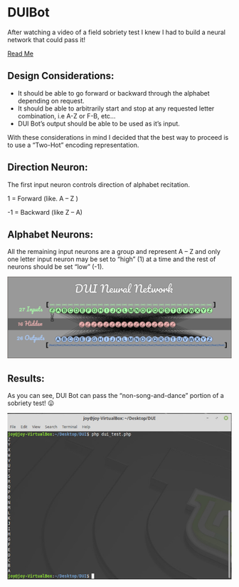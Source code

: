 # DUIBot

After watching a video of a field sobriety test I knew I had to build a neural network that could pass it!

[Read Me](https://geekgirljoy.wordpress.com/2019/05/22/dui-bot/)

## Design Considerations:

   * It should be able to go forward or backward through the alphabet depending on request.
   * It should be able to arbitrarily start and stop at any requested letter combination, i.e A-Z or F-B, etc…
   * DUI Bot’s output should be able to be used as it’s input.

With these considerations in mind I decided that the best way to proceed is to use a “Two-Hot” encoding representation.

## Direction Neuron:

The first input neuron controls direction of alphabet recitation.

1 = Forward (like. A – Z )

-1 = Backward (like Z – A)

 

## Alphabet Neurons:

All the remaining input neurons are a group and represent A – Z and only one letter input neuron may be set to “high” (1) at a time and the rest of neurons should be set “low” (-1).

![DUI ANN](https://github.com/geekgirljoy/DUIBot/blob/master/DUIANN.jpg)

## Results:

As you can see, DUI Bot can pass the “non-song-and-dance” portion of a sobriety test! 😛

![DUI ANN Results](https://github.com/geekgirljoy/DUIBot/blob/master/DUIBotResults.jpg)

